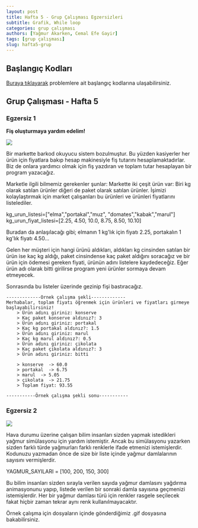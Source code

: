 ```yaml
---
layout: post
title: Hafta 5 - Grup Çalışması Egzersizleri
subtitle: Grafik, While loop
categories: grup çalışması
authors: [Yağmur Akarken, Cemal Efe Gayir]
tags: [grup çalışması]
slug: hafta5-grup
---
```


## Başlangıç Kodları

[Buraya tıklayarak](https://drive.google.com/file/d/13jqb97B3xmuPJ8M8Umm8rVcvToLDzgRZ/view?usp=sharing) problemlere ait başlangıç kodlarına ulaşabilirsiniz.

## Grup Çalışması - Hafta 5

### Egzersiz 1

**Fiş oluşturmaya yardım edelim!**

![](https://www.blog.modernraf.com.tr/wp-content/uploads/2020/11/market-raf-duzeni-nasil-olmali.jpeg-1-780x400-1.jpg)

 Bir markette barkod okuyucu sistem bozulmuştur. Bu yüzden kasiyerler her ürün için fiyatlara bakıp
    hesap makinesiyle fiş tutarını hesaplamaktadırlar. Biz de onlara yardımcı olmak için fiş yazdıran
    ve toplam tutar hesaplayan bir program yazacağız.

 Marketle ilgili bilmemiz gerekenler şunlar:
 Markette iki çeşit ürün var: Biri kg olarak satılan ürünler diğeri de paket olarak satılan ürünler.
 İşimizi kolaylaştırmak için market çalışanları bu ürünleri ve ürünleri fiyatlarını listelediler.

  kg_urun_listesi=["elma","portakal","muz", "domates","kabak","marul"]
  kg_urun_fiyat_listesi=[2.25, 4.50, 10.0, 8.75, 8.50, 10.10]

  Buradan da anlaşılacağı gibi; elmanın 1 kg'lık için fiyatı 2.25, portakalın 1 kg'lık fiyatı 4.50...

  Gelen her müşteri için hangi ürünü aldıkları, aldıkları kg cinsinden satılan bir ürün ise kaç kg aldığı,
  paket cinsindense kaç paket aldığını soracağız ve bir ürün için ödemesi gereken fiyati, ürünün adını listelere
  kaydedeceğiz.
  Eğer ürün adı olarak bitti girilirse program yeni ürünler sormaya devam etmeyecek.

  Sonrasında bu listeler üzerinde gezinip fişi bastıracağız.


```
-------------Örnek çalışma şekli-------------
Merhabalar, toplam fiyatı öğrenmek için ürünleri ve fiyatları girmeye başlayabilirsiniz!
    > Ürün adını giriniz: konserve
    > Kaç paket konserve aldınız?: 3
    > Ürün adını giriniz: portakal
    > Kaç kg portakal aldınız?: 1.5
    > Ürün adını giriniz: marul
    > Kaç kg marul aldınız?: 0.5
    > Ürün adını giriniz: çikolata
    > Kaç paket çikolata aldınız?: 3
    > Ürün adını giriniz: bitti

    > konserve  -> 60.0
    > portakal  -> 6.75
    > marul  -> 5.05
    > çikolata  -> 21.75
    > Toplam fiyat: 93.55
    
-----------Örnek çalışma şekli sonu-----------

```

### Egzersiz 2

![](https://im.haberturk.com/2021/02/28/ver1614497754/2988400_810x458.jpg)

Hava durumu üzerine çalışan bilim insanları sizden yapmak istedikleri yağmur simülasyonu için yardım istemiştir. Ancak bu simülasyonu yazarken sizden farklı türde yağmurları farklı renklerle ifade etmenizi istemişlerdir. Kodunuzu yazmadan önce de size bir liste içinde yağmur damlalarının sayısını vermişlerdir.

YAGMUR_SAYILARI  = [100, 200, 150, 300]

Bu bilim insanları sizden sırayla verilen sayıda yağmur damlasını yağdırma animasyonunu yapıp, listede verilen bir sonraki damla sayısına geçmenizi istemişlerdir. Her bir yağmur damlası türü için renkler rasgele seçilecek fakat hiçbir zaman tekrar aynı renk kullanılmayacaktır.

Örnek çalışma için dosyaların içinde gönderdiğimiz .gif dosyasına bakabilirsiniz.

